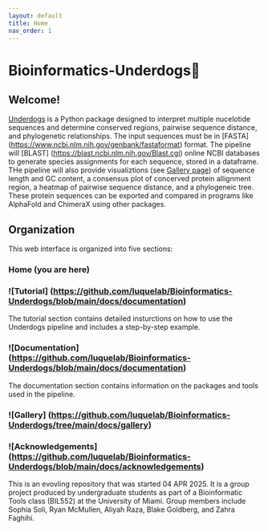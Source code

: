 ```yaml
---
layout: default
title: Home
nav_order: 1
---
```


# Bioinformatics-Underdogs🐶

## Welcome! 

[Underdogs](https://github.com/luquelab/Bioinformatics-Underdogs) is a Python package designed to interpret multiple nucelotide sequences and determine conserved regions, pairwise sequence distance, and phylogenetic relationships. The input sequences must be in [FASTA] (https://www.ncbi.nlm.nih.gov/genbank/fastaformat) format. The pipeline will [BLAST] (https://blast.ncbi.nlm.nih.gov/Blast.cgi) online NCBI databases to generate species assignments for each sequence, stored in a dataframe. THe pipeline will also provide visualiztions (see [Gallery page](https://github.com/luquelab/Bioinformatics-Underdogs/docs/gallery/index.md)) of sequence length and GC content, a consensus plot of concerved protein allignment region, a heatmap of pairwise sequence distance, and a phylogeneic tree. These protein sequences can be exported and compared in programs like AlphaFold and ChimeraX using other packages.  

## Organization

This web interface is organized into five sections: 
### Home (you are here)
### ![Tutorial] (https://github.com/luquelab/Bioinformatics-Underdogs/blob/main/docs/documentation)
The tutorial section contains detailed insturctions on how to use the Underdogs pipeline and includes a step-by-step example.

### ![Documentation] (https://github.com/luquelab/Bioinformatics-Underdogs/blob/main/docs/documentation)
The documentation section contains information on the packages and tools used in the pipeline.

### ![Gallery] (https://github.com/luquelab/Bioinformatics-Underdogs/tree/main/docs/gallery)

### ![Acknowledgements] (https://github.com/luquelab/Bioinformatics-Underdogs/blob/main/docs/acknowledgements)

This is an evovling repository that was started 04 APR 2025. It is a group project produced by undergraduate students as part of a Bioinformatic Tools class (BIL552) at the University of Miami. Group members include Sophia Soli, Ryan McMullen, Aliyah Raza, Blake Goldberg, and Zahra Faghihi.

